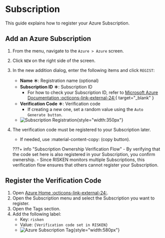 # Subscription

This guide explains how to register your Azure Subscription.

## Add an Azure Subscription

1. From the menu, navigate to the `Azure > Azure` screen.
2. Click `NEW` on the right side of the screen.
3. In the new addition dialog, enter the following items and click `REGIST`:
    - **Name ＊**: Registration name (optional)
    - **Subscription ID ＊**: Subscription ID
        - For how to check your Subscription ID, refer to [Microsoft Azure Documentation :octicons-link-external-24:](https://learn.microsoft.com/en-us/azure/azure-portal/get-subscription-tenant-id){ target="_blank" }
    - **Verification Code ＊**: Verification code
        - If creating a new one, set a random value using the `Auto Generate button`.
    - ![Subscription Registration](/img/azure/subscription_regist.png){style="width:350px"}

4. The verification code must be registered to your Subscription later.
    - If needed, use :material-content-copy: (copy button).

    ???+ info "Subscription Ownership Verification Flow"
        - By verifying that the code set here is also registered in your Subscription, you confirm ownership.
        - Since RISKEN monitors multiple Subscriptions, this verification flow ensures that others cannot register your Subscription.

## Register the Verification Code

1. Open [Azure Home :octicons-link-external-24:](https://portal.azure.com/#home).
2. Open the Subscription menu and select the Subscription you want to register.
3. Open the Tags section.
4. Add the following label:
    - Key: `risken`
    - Value: `{Verification code set in RISKEN}`
    - ![Azure Subscription Tag](/img/azure/subscription_tag_en.png){style="width:580px"}